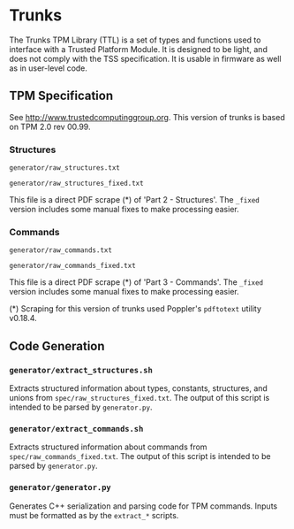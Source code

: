 # Trunks

The Trunks TPM Library (TTL) is a set of types and functions used to interface
with a Trusted Platform Module.  It is designed to be light, and does not
comply with the TSS specification.  It is usable in firmware as well as in
user-level code.

## TPM Specification

See http://www.trustedcomputinggroup.org.  This version of trunks is based on
TPM 2.0 rev 00.99.

### Structures

`generator/raw_structures.txt`

`generator/raw_structures_fixed.txt`

This file is a direct PDF scrape (*) of 'Part 2 - Structures'.  The `_fixed`
version includes some manual fixes to make processing easier.

### Commands

`generator/raw_commands.txt`

`generator/raw_commands_fixed.txt`

This file is a direct PDF scrape (*) of 'Part 3 - Commands'.  The `_fixed`
version includes some manual fixes to make processing easier.

(*) Scraping for this version of trunks used Poppler's `pdftotext` utility
    v0.18.4.

## Code Generation

### `generator/extract_structures.sh`

Extracts structured information about types, constants, structures, and unions
from `spec/raw_structures_fixed.txt`.  The output of this script is intended to
be parsed by `generator.py`.

### `generator/extract_commands.sh`

Extracts structured information about commands from
`spec/raw_commands_fixed.txt`.  The output of this script is intended to be
parsed by `generator.py`.

### `generator/generator.py`

Generates C++ serialization and parsing code for TPM commands.  Inputs must be
formatted as by the `extract_*` scripts.
